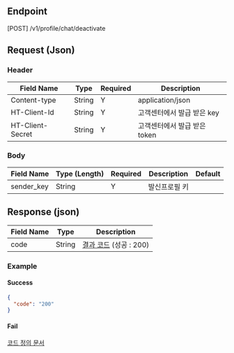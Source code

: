 ## Endpoint
[POST] /v1/profile/chat/deactivate

## Request (Json)
### Header
| Field Name       | Type   | Required | Description          |
|------------------|--------|----------|----------------------|
| Content-type     | String | Y        | application/json     |
| HT-Client-Id     | String | Y        | 고객센터에서 발급 받은 key    |
| HT-Client-Secret | String | Y        | 고객센터에서 발급 받은 token  |

### Body
| Field Name | Type (Length) | Required | Description    | Default |
|------------|---------------|----------|----------------|---------|
| sender_key | String        | Y        | 발신프로필 키        |         |

## Response (json)
| Field Name | Type    | Description                           |
|------------|---------|---------------------------------------|
| code       | String  | [결과 코드](./API%20코드%20정의) (성공 : 200)   |

### Example

#### Success
```json
{
  "code": "200"
}
```

#### Fail
[코드 정의 문서](./API%20코드%20정의)
